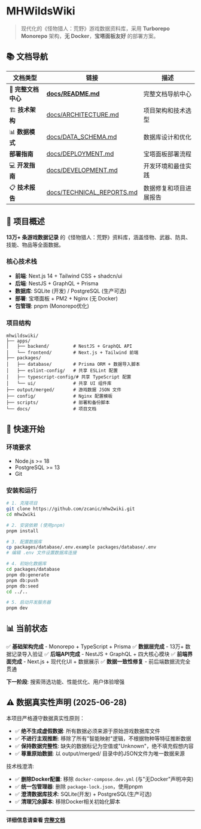 # MHWildsWiki

> 现代化的《怪物猎人：荒野》游戏数据资料库，采用 **Turborepo Monorepo** 架构，**无 Docker**，**宝塔面板友好** 的部署方案。

## 📚 文档导航

| 文档类型 | 链接 | 描述 |
|----------|------|------|
| 📖 **完整文档中心** | [**docs/README.md**](./docs/README.md) | 完整文档导航中心 |
| 🏗️ **技术架构** | [docs/ARCHITECTURE.md](./docs/ARCHITECTURE.md) | 项目架构和技术选型 |
| 📊 **数据模式** | [docs/DATA_SCHEMA.md](./docs/DATA_SCHEMA.md) | 数据库设计和优化 |
|  **部署指南** | [docs/DEPLOYMENT.md](./docs/DEPLOYMENT.md) | 宝塔面板部署流程 |
| 💻 **开发指南** | [docs/DEVELOPMENT.md](./docs/DEVELOPMENT.md) | 开发环境和最佳实践 |
| 📋 **技术报告** | [docs/TECHNICAL_REPORTS.md](./docs/TECHNICAL_REPORTS.md) | 数据修复和项目进展报告 |

## 🎯 项目概述

**13万+ 条游戏数据记录** 的《怪物猎人：荒野》资料库，涵盖怪物、武器、防具、技能、物品等全面数据。

### 核心技术栈

- **前端**: Next.js 14 + Tailwind CSS + shadcn/ui
- **后端**: NestJS + GraphQL + Prisma
- **数据库**: SQLite (开发) / PostgreSQL (生产可选)
- **部署**: 宝塔面板 + PM2 + Nginx (无 Docker)
- **包管理**: pnpm (Monorepo优化)

### 项目结构

```
mhwildswiki/
├── apps/
│   ├── backend/         # NestJS + GraphQL API
│   └── frontend/        # Next.js + Tailwind 前端
├── packages/
│   ├── database/        # Prisma ORM + 数据导入脚本
│   ├── eslint-config/   # 共享 ESLint 配置
│   ├── typescript-config/# 共享 TypeScript 配置
│   └── ui/              # 共享 UI 组件库
├── output/merged/       # 游戏数据 JSON 文件
├── config/              # Nginx 配置模板
├── scripts/             # 部署和备份脚本
└── docs/                # 项目文档
```

## 🚀 快速开始

### 环境要求
- Node.js >= 18
- PostgreSQL >= 13
- Git

### 安装和运行

```bash
# 1. 克隆项目
git clone https://github.com/zcanic/mhw2wiki.git
cd mhw2wiki

# 2. 安装依赖 (使用pnpm)
pnpm install

# 3. 配置数据库
cp packages/database/.env.example packages/database/.env
# 编辑 .env 文件设置数据库连接

# 4. 初始化数据库
cd packages/database
pnpm db:generate
pnpm db:push
pnpm db:seed
cd ../..

# 5. 启动开发服务器
pnpm dev
```

## 📊 当前状态

✅ **基础架构完成** - Monorepo + TypeScript + Prisma
✅ **数据层完成** - 13万+ 数据记录导入验证
✅ **后端API完成** - NestJS + GraphQL + 四大核心模块
✅ **前端界面完成** - Next.js + 现代化UI + 数据展示
✅ **数据一致性修复** - 前后端数据流完全贯通

**下一阶段**: 搜索筛选功能、性能优化、用户体验增强

## ⚠️ 数据真实性声明 (2025-06-28)

本项目严格遵守数据真实性原则：
- ✅ **绝不生成虚假数据**: 所有数据必须来源于原始游戏数据库文件
- ✅ **不进行主观推断**: 移除了所有"智能映射"逻辑，不根据物种等特征推断数据
- ✅ **保持数据完整性**: 缺失的数据标记为空值或"Unknown"，绝不填充假想内容
- ✅ **尊重原始数据**: 以 output/merged/ 目录中的JSON文件为唯一数据来源

技术栈澄清:
- ✅ **删除Docker配置**: 移除 `docker-compose.dev.yml` (与"无Docker"声明冲突)
- ✅ **统一包管理器**: 删除 `package-lock.json`，使用pnpm
- ✅ **澄清数据库技术**: SQLite(开发) + PostgreSQL(生产可选)
- ✅ **清理冗余脚本**: 移除Docker相关初始化脚本

---

**详细信息请查看 [完整文档](./docs/README.md)**
